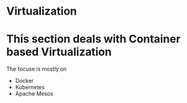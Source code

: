 # Virtualization


# This section deals with Container based Virtualization

The focuse is mostly on
* Docker
* Kubernetes
* Apache Mesos
